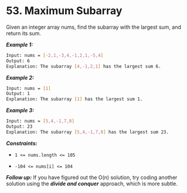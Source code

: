 # 53. Maximum Subarray

Given an integer array nums, find the 
subarray
 with the largest sum, and return its sum.

 ***Example 1:***

 ```bash
 Input: nums = [-2,1,-3,4,-1,2,1,-5,4]
Output: 6
Explanation: The subarray [4,-1,2,1] has the largest sum 6.
```

***Example 2:***

```bash
Input: nums = [1]
Output: 1
Explanation: The subarray [1] has the largest sum 1.
```

***Example 3:***

```bash
Input: nums = [5,4,-1,7,8]
Output: 23
Explanation: The subarray [5,4,-1,7,8] has the largest sum 23.
```

***Constraints:***

*  ```1 <= nums.length <= 105```

*  ```-104 <= nums[i] <= 104```

***Follow up:*** If you have figured out the O(n) solution, try coding another solution using the ***divide and conquer*** approach, which is more subtle.

